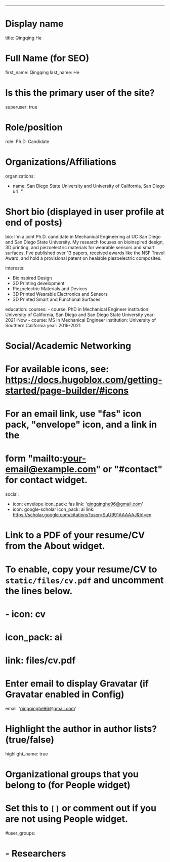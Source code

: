 ---
# Display name
title: Qingqing He

# Full Name (for SEO)
first_name: Qingqing
last_name: He

# Is this the primary user of the site?
superuser: true

# Role/position
role: Ph.D. Candidate

# Organizations/Affiliations
organizations:
  - name: San Diego State University and University of California, San Diego
    url: ''

# Short bio (displayed in user profile at end of posts)
bio: I'm a joint Ph.D. candidate in Mechanical Engineering at UC San Diego and San Diego State University. My research focuses on bioinspired design, 3D printing, and piezoelectric materials for wearable sensors and smart surfaces. I've published over 13 papers, received awards like the NSF Travel Award, and hold a provisional patent on healable piezoelectric composites.

interests:
  - Bioinspired Design
  - 3D Printing development
  - Piezoelectric Materials and Devices
  - 3D Printed Wearable Electronics and Sensors
  - 3D Printed Smart and Functional Surfaces


education:
  courses:
    - course: PhD in Mechanical Engineer
      institution: University of California, San Diego and San Diego State University
      year: 2021-Now
    - course: MS in Mechanical Engineer
      institution: University of Southern California
      year: 2019-2021
   

# Social/Academic Networking
# For available icons, see: https://docs.hugoblox.com/getting-started/page-builder/#icons
#   For an email link, use "fas" icon pack, "envelope" icon, and a link in the
#   form "mailto:your-email@example.com" or "#contact" for contact widget.
social:
  - icon: envelope
    icon_pack: fas
    link: 'qingqinghe96@gmail.com'
  - icon: google-scholar
    icon_pack: ai
    link: https://scholar.google.com/citations?user=SuU991AAAAAJ&hl=en
# Link to a PDF of your resume/CV from the About widget.
# To enable, copy your resume/CV to `static/files/cv.pdf` and uncomment the lines below.
# - icon: cv
#   icon_pack: ai
#   link: files/cv.pdf

# Enter email to display Gravatar (if Gravatar enabled in Config)
email: 'qingqinghe96@gmail.com'

# Highlight the author in author lists? (true/false)
highlight_name: true

# Organizational groups that you belong to (for People widget)
#   Set this to `[]` or comment out if you are not using People widget.
#user_groups:
#  - Researchers
#